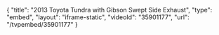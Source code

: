{
    "title": "2013 Toyota Tundra with Gibson Swept Side Exhaust",
    "type": "embed",
    "layout": "iframe-static",
    "videoId": "35901177",
    "url": "\/tvpembed\/35901177"
}
